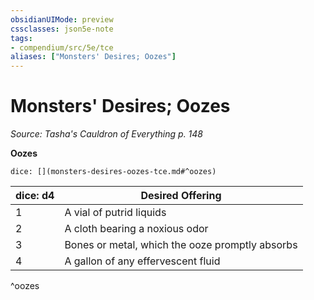 ```yaml
---
obsidianUIMode: preview
cssclasses: json5e-note
tags:
- compendium/src/5e/tce
aliases: ["Monsters' Desires; Oozes"]
---
```

# Monsters' Desires; Oozes
*Source: Tasha's Cauldron of Everything p. 148* 

**Oozes**

`dice: [](monsters-desires-oozes-tce.md#^oozes)`

| dice: d4 | Desired Offering |
|----------|------------------|
| 1 | A vial of putrid liquids |
| 2 | A cloth bearing a noxious odor |
| 3 | Bones or metal, which the ooze promptly absorbs |
| 4 | A gallon of any effervescent fluid |
^oozes